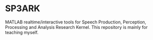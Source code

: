# SP3ARK
 MATLAB realtime/interactive tools for Speech Production, Perception, Processing and Analysis Research Kernel. This repository is mainly for teaching myself.
